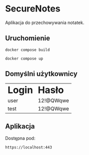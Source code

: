 # SecureNotes
Aplikacja do przechowywania notatek.

## Uruchomienie
```
docker compose build
```
```
docker compose up
```

## Domyślni użytkownicy
<table border="0">
 <tr>
    <td><b style="font-size:30px">Login</b></td>
    <td><b style="font-size:30px">Hasło</b></td>
 </tr>
 <tr>
    <td>user</td>
    <td>12!@QWqwe</td>
 </tr>
  <tr>
    <td>test</td>
    <td>12!@QWqwe</td>
 </tr>
</table>

## Aplikacja
Dostępna pod:
```
https://localhost:443
```

